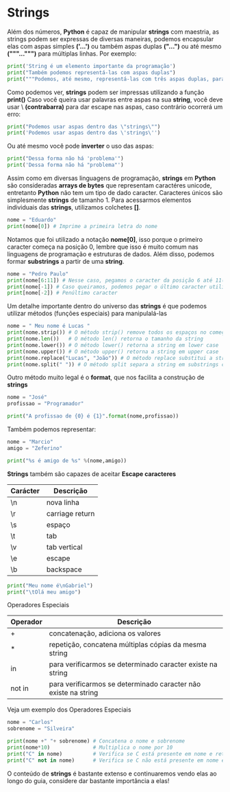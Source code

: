 # Strings

Além dos números, **Python** é capaz de manipular **strings** com maestria, as strings podem ser expressas de diversas maneiras, podemos encapsular elas com aspas simples **('...')** ou também aspas duplas **("...")** ou até mesmo **("""...""")** para múltiplas linhas. Por exemplo:

```python
print('String é um elemento importante da programação')
print("Também podemos representá-las com aspas duplas")
print("""Podemos, até mesmo, representá-las com três aspas duplas, para textos grandes""")
```

Como podemos ver, **strings** podem ser impressas utilizando a função **print()**
Caso você queira usar palavras entre aspas na sua **string**, você deve usar \ **(contrabarra)** para dar escape nas aspas, caso contrário ocorrerá um erro:

```python
print("Podemos usar aspas dentro das \"strings\"")
print('Podemos usar aspas dentro das \'strings\'')
```

Ou até mesmo você pode **inverter** o uso das aspas:

```python
print("Dessa forma não há 'problema'")
print('Dessa forma não há "problema"')
```

Assim como em diversas linguagens de programação, **strings** em **Python** são consideradas **arrays de bytes** que representam caractéres unicode, entretanto **Python** não tem um tipo de dado caracter. Caracteres únicos são simplesmente **strings** de tamanho 1. Para acessarmos elementos individuais das **strings**, utilizamos colchetes **[]**.

```python
nome = "Eduardo"
print(nome[0]) # Imprime a primeira letra do nome
```

Notamos que foi utilizado a notação **nome[0]**, isso porque o primeiro caracter começa na posição 0, lembre que isso é muito comum nas linguagens de programação e estruturas de dados.
Além disso, podemos formar **substrings** a partir de uma **string**.

```python
nome = "Pedro Paulo"
print(nome[6:11]) # Nesse caso, pegamos o caracter da posição 6 até 11(não incluindo)
print(nome[-1]) # Caso queiramos, podemos pegar o último caracter utilizando números negativos
print[nome[-2]) # Penúltimo caracter
```

Um detalhe importante dentro do universo das **strings** é que podemos utilizar métodos (funções especiais) para manipulalá-las

```python
nome = " Meu nome é Lucas "
print(nome.strip()) # O método strip() remove todos os espaços no começo e no fim da string
print(nome.len())   # O método len() retorna o tamanho da string
print(nome.lower()) # O método lower() retorna a string em lower case
print(nome.upper()) # O método upper() retorna a string em upper case
print(nome.replace("Lucas", "João")) # O método replace substitui a string com outra string
print(nome.split(" ")) # O método split separa a string em substrings caso haja um separador, nesse caso utilizamos o espaço (" ") e ele nos retorna uma lista de strings
```

Outro método muito legal é o **format**, que nos facilita a construção de **strings**

```python
nome = "José"
profissao = "Programador"

print("A profissao de {0} é {1}".format(nome,profissao))
```

Também podemos representar:

```python
nome = "Marcio"
amigo = "Zeferino"

print("%s é amigo de %s" %(nome,amigo))
```

**Strings** também são capazes de aceitar **Escape caracteres**

| Carácter | Descrição       |
|---------|-----------------|
| \n      | nova linha      |
| \r      | carriage return |
| \s      | espaço          |
| \t      | tab             |
| \v      | tab vertical    |
| \e      | escape          |
| \b      | backspace       |

```python
print("Meu nome é\nGabriel")
print("\tOlá meu amigo")
```

Operadores Especiais

| Operador | Descrição                                                      |
|----------|----------------------------------------------------------------|
| +        | concatenação, adiciona os valores                              |
| *        | repetição, concatena múltiplas cópias da mesma string          |
| in       | para verificarmos se determinado caracter existe na string     |
| not in   | para verificarmos se determinado caracter não existe na string |

Veja um exemplo dos Operadores Especiais

```python
nome = "Carlos"
sobrenome = "Silveira"

print(nome +" "+ sobrenome) # Concatena o nome e sobrenome
print(nome*10)              # Multiplica o nome por 10  
print("C" in nome)          # Verifica se C está presente em nome e retorna True
print("C" not in nome)      # Verifica se C não está presente em nome e retorna False
```

O conteúdo de **strings** é bastante extenso e continuaremos vendo elas ao longo do guia, considere dar bastante importância a elas!






































